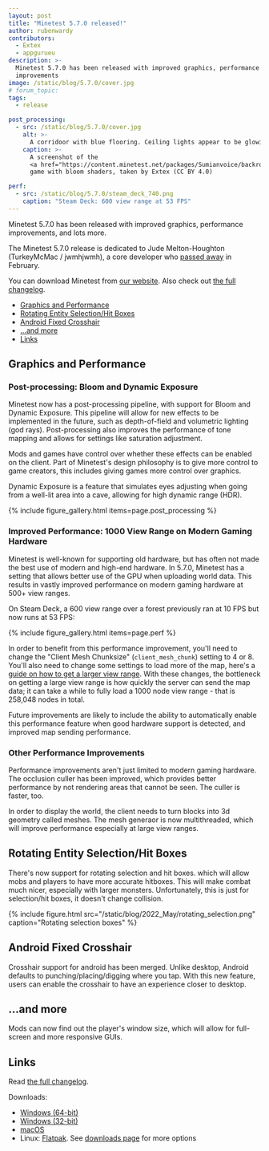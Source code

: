 ```yaml
---
layout: post
title: "Minetest 5.7.0 released!"
author: rubenwardy
contributors:
  - Extex
  - appgurueu
description: >-
  Minetest 5.7.0 has been released with improved graphics, performance
  improvements
image: /static/blog/5.7.0/cover.jpg
# forum_topic:
tags:
  - release

post_processing:
  - src: /static/blog/5.7.0/cover.jpg
    alt: >-
      A corridoor with blue flooring. Ceiling lights appear to be glowing with a bloom effect.
    caption: >-
      A screenshot of the
      <a href="https://content.minetest.net/packages/Sumianvoice/backroomtest/">Backrooms</a>
      game with bloom shaders, taken by Extex (CC BY 4.0)

perf:
  - src: /static/blog/5.7.0/steam_deck_740.png
    caption: "Steam Deck: 600 view range at 53 FPS"
---
```


Minetest 5.7.0 has been released with improved graphics, performance
improvements, and lots more.

The Minetest 5.7.0 release is dedicated to Jude Melton-Houghton
(TurkeyMcMac / jwmhjwmh), a core developer who
[passed away](https://forum.minetest.net/viewtopic.php?f=18&t=29161) in February.


You can download Minetest from
[our website](https://www.minetest.net/downloads/).
Also check out
[the full changelog](https://dev.minetest.net/Changelog#5.6.0_.E2.86.92_5.7.0).

<!-- more -->


- [Graphics and Performance](#graphics-and-performance)
- [Rotating Entity Selection/Hit Boxes](#rotating-entity-selectionhit-boxes)
- [Android Fixed Crosshair](#android-fixed-crosshair)
- [...and more](#and-more)
- [Links](#links)



## Graphics and Performance

### Post-processing: Bloom and Dynamic Exposure

Minetest now has a post-processing pipeline, with support for Bloom and
Dynamic Exposure. This pipeline will allow for new effects to be implemented in the
future, such as depth-of-field and volumetric lighting (god rays).
Post-processing also improves the performance of tone mapping and allows for
settings like saturation adjustment.

Mods and games have control over whether these effects can be enabled on the
client. Part of Minetest's design philosophy is to give more control to game
creators, this includes giving games more control over graphics.

Dynamic Exposure is a feature that simulates eyes adjusting when going from a
well-lit area into a cave, allowing for high dynamic range (HDR).

{% include figure_gallery.html items=page.post_processing %}

### Improved Performance: 1000 View Range on Modern Gaming Hardware

Minetest is well-known for supporting old hardware, but has often not made the
best use of modern and high-end hardware. In 5.7.0, Minetest has a setting that
allows better use of the GPU when uploading world data. This results in vastly
improved performance on modern gaming hardware at 500+ view ranges.

On Steam Deck, a 600 view range over a forest previously ran at 10 FPS but now
runs at 53 FPS:

{% include figure_gallery.html items=page.perf %}

In order to benefit from this performance improvement, you'll need to change the
"Client Mesh Chunksize" (`client_mesh_chunk`) setting to 4 or 8. You'll also need
to change some settings to load more of the map, here's a
[guide on how to get a larger view range](https://forum.minetest.net/viewtopic.php?f=7&t=29266).
With these changes, the bottleneck on getting a large view range is how quickly
the server can send the map data; it can take a while to fully load a 1000 node
view range - that is 258,048 nodes in total.

Future improvements are likely to include the ability to automatically enable
this performance feature when good hardware support is detected, and improved
map sending performance.

### Other Performance Improvements

Performance improvements aren't just limited to modern gaming hardware. The
occlusion culler has been improved, which provides better performance by not
rendering areas that cannot be seen. The culler is faster, too.

In order to display the world, the client needs to turn blocks into 3d geometry
called meshes. The mesh generaor is now multithreaded, which will improve
performance especially at large view ranges.

## Rotating Entity Selection/Hit Boxes

There's now support for rotating selection and hit boxes. which will allow mobs
and players to have more accurate hitboxes. This will make combat much nicer,
especially with larger monsters. Unfortunately, this is just for selection/hit
boxes, it doesn't change collision.

{% include figure.html src="/static/blog/2022_May/rotating_selection.png" caption="Rotating selection boxes" %}

## Android Fixed Crosshair

Crosshair support for android has been merged. Unlike desktop, Android defaults
to punching/placing/digging where you tap. With this new feature, users can
enable the crosshair to have an experience closer to desktop.

## ...and more

Mods can now find out the player's window size, which will allow for full-screen
and more responsive GUIs.

## Links

Read [the full changelog](https://dev.minetest.net/Changelog#5.6.0_.E2.86.92_5.7.0).

Downloads:

- [Windows (64-bit)](https://github.com/minetest/minetest/releases/download/5.7.0/minetest-5.7.0-win64.zip)
- [Windows (32-bit)](https://github.com/minetest/minetest/releases/download/5.7.0/minetest-5.7.0-win32.zip)
- [macOS](https://github.com/minetest/minetest/releases/download/5.7.0/minetest-5.7.0-osx.zip)
- Linux: [Flatpak](https://flathub.org/apps/details/net.minetest.Minetest).
  See [downloads page](https://www.minetest.net/downloads/) for more options
